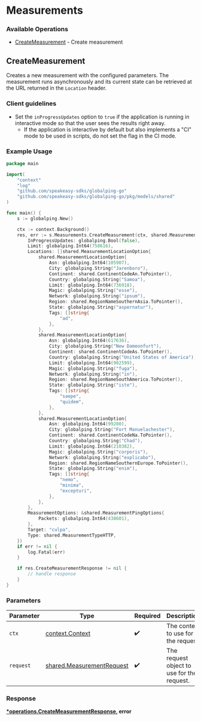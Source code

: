 # Measurements

### Available Operations

* [CreateMeasurement](#createmeasurement) - Create measurement

## CreateMeasurement

Creates a new measurement with the configured parameters.
The measurement runs asynchronously and its current state can be retrieved
at the URL returned in the `Location` header.

### Client guidelines

- Set the `inProgressUpdates` option to `true` if the application is running in interactive mode so that the user sees the results right away.
  - If the application is interactive by default but also implements a "CI" mode to be used in scripts, do not set the flag in the CI mode.


### Example Usage

```go
package main

import(
	"context"
	"log"
	"github.com/speakeasy-sdks/globalping-go"
	"github.com/speakeasy-sdks/globalping-go/pkg/models/shared"
)

func main() {
    s := globalping.New()

    ctx := context.Background()
    res, err := s.Measurements.CreateMeasurement(ctx, shared.MeasurementRequest{
        InProgressUpdates: globalping.Bool(false),
        Limit: globalping.Int64(758616),
        Locations: []shared.MeasurementLocationOption{
            shared.MeasurementLocationOption{
                Asn: globalping.Int64(105907),
                City: globalping.String("Jarenboro"),
                Continent: shared.ContinentCodeAn.ToPointer(),
                Country: globalping.String("Samoa"),
                Limit: globalping.Int64(736918),
                Magic: globalping.String("esse"),
                Network: globalping.String("ipsum"),
                Region: shared.RegionNameSouthernAsia.ToPointer(),
                State: globalping.String("aspernatur"),
                Tags: []string{
                    "ad",
                },
            },
            shared.MeasurementLocationOption{
                Asn: globalping.Int64(617636),
                City: globalping.String("New Dameonfurt"),
                Continent: shared.ContinentCodeAs.ToPointer(),
                Country: globalping.String("United States of America"),
                Limit: globalping.Int64(902599),
                Magic: globalping.String("fuga"),
                Network: globalping.String("in"),
                Region: shared.RegionNameSouthAmerica.ToPointer(),
                State: globalping.String("iste"),
                Tags: []string{
                    "saepe",
                    "quidem",
                },
            },
            shared.MeasurementLocationOption{
                Asn: globalping.Int64(99280),
                City: globalping.String("Fort Manuelachester"),
                Continent: shared.ContinentCodeNa.ToPointer(),
                Country: globalping.String("Chad"),
                Limit: globalping.Int64(210382),
                Magic: globalping.String("corporis"),
                Network: globalping.String("explicabo"),
                Region: shared.RegionNameSouthernEurope.ToPointer(),
                State: globalping.String("enim"),
                Tags: []string{
                    "nemo",
                    "minima",
                    "excepturi",
                },
            },
        },
        MeasurementOptions: &shared.MeasurementPingOptions{
            Packets: globalping.Int64(438601),
        },
        Target: "culpa",
        Type: shared.MeasurementTypeHTTP,
    })
    if err != nil {
        log.Fatal(err)
    }

    if res.CreateMeasurementResponse != nil {
        // handle response
    }
}
```

### Parameters

| Parameter                                                              | Type                                                                   | Required                                                               | Description                                                            |
| ---------------------------------------------------------------------- | ---------------------------------------------------------------------- | ---------------------------------------------------------------------- | ---------------------------------------------------------------------- |
| `ctx`                                                                  | [context.Context](https://pkg.go.dev/context#Context)                  | :heavy_check_mark:                                                     | The context to use for the request.                                    |
| `request`                                                              | [shared.MeasurementRequest](../../models/shared/measurementrequest.md) | :heavy_check_mark:                                                     | The request object to use for the request.                             |


### Response

**[*operations.CreateMeasurementResponse](../../models/operations/createmeasurementresponse.md), error**

